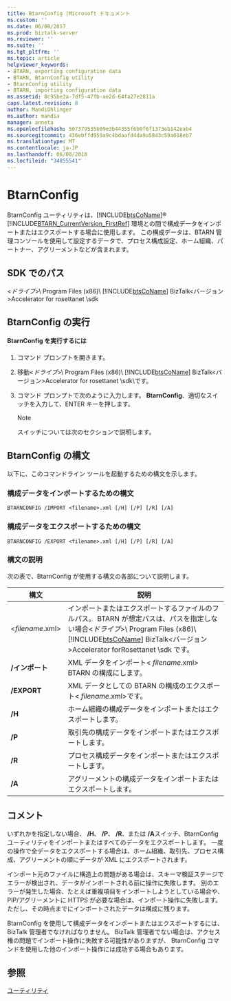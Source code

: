 ```yaml
---
title: BtarnConfig |Microsoft ドキュメント
ms.custom: ''
ms.date: 06/08/2017
ms.prod: biztalk-server
ms.reviewer: ''
ms.suite: ''
ms.tgt_pltfrm: ''
ms.topic: article
helpviewer_keywords:
- BTARN, exporting configuration data
- BTARN, BtarnConfig utility
- BtarnConfig utility
- BTARN, importing configuration data
ms.assetid: 8c95be2a-7df5-47fb-ae2d-64fa27e2811a
caps.latest.revision: 8
author: MandiOhlinger
ms.author: mandia
manager: anneta
ms.openlocfilehash: 507379535b09e3b44355f6b0f6f1373eb142eab4
ms.sourcegitcommit: 436ebffd959a9c4bdaafd4da9a5843c59a018eb7
ms.translationtype: MT
ms.contentlocale: ja-JP
ms.lasthandoff: 06/08/2018
ms.locfileid: "34855541"
---
```

# <a name="btarnconfig"></a>BtarnConfig
BtarnConfig ユーティリティは、[!INCLUDE[btsCoName](../../includes/btsconame-md.md)]® [!INCLUDE[BTARN_CurrentVersion_FirstRef](../../includes/btarn-currentversion-firstref-md.md)] 環境との間で構成データをインポートまたはエクスポートする場合に使用します。 この構成データは、BTARN 管理コンソールを使用して設定するデータで、プロセス構成設定、ホーム組織、パートナー、アグリーメントなどが含まれます。  
  
## <a name="location-in-sdk"></a>SDK でのパス  
 \<*ドライブ*\>\ Program Files (x86)\\ [!INCLUDE[btsCoName](../../includes/btsconame-md.md)] BizTalk\<バージョン\>Accelerator for rosettanet \sdk  
  
## <a name="running-btarnconfig"></a>BtarnConfig の実行  
  
#### <a name="to-run-btarnconfig"></a>BtarnConfig を実行するには  
  
1.  コマンド プロンプトを開きます。  
  
2.  移動\<*ドライブ*\>\ Program Files (x86)\\ [!INCLUDE[btsCoName](../../includes/btsconame-md.md)] BizTalk\<バージョン\>Accelerator for rosettanet \sdk\\です。  
  
3.  コマンド プロンプトで次のように入力します。 **BtarnConfig**、適切なスイッチを入力して、ENTER キーを押します。  
  
    > [!NOTE]
    >  スイッチについては次のセクションで説明します。  
  
## <a name="syntax-for-btarnconfig"></a>BtarnConfig の構文  
 以下に、このコマンドライン ツールを起動するための構文を示します。  
  
### <a name="syntax-for-importing-configuration-data"></a>構成データをインポートするための構文  
  
```  
BTARNCONFIG /IMPORT <filename>.xml [/H] [/P] [/R] [/A]  
```  
  
### <a name="syntax-for-exporting-configuration-data"></a>構成データをエクスポートするための構文  
  
```  
BTARNCONFIG /EXPORT <filename>.xml [/H] [/P] [/R] [/A]  
```  
  
### <a name="syntax-description"></a>構文の説明  
 次の表で、BtarnConfig が使用する構文の各部について説明します。  
  
|構文|説明|  
|------------|-----------------|  
|\<*filename*.xml\>|インポートまたはエクスポートするファイルのフルパス。 BTARN が想定パスは、パスを指定しない場合\<*ドライブ*\>\ Program Files (x86)\\ [!INCLUDE[btsCoName](../../includes/btsconame-md.md)] BizTalk\<バージョン\>Accelerator forRosettanet \sdk です。|  
|**/インポート**|XML データをインポート\< *filename*.xml\> BTARN の構成にします。|  
|**/EXPORT**|XML データとしての BTARN の構成のエクスポート\< *filename*.xml\>です。|  
|**/H**|ホーム組織の構成データをインポートまたはエクスポートします。|  
|**/P**|取引先の構成データをインポートまたはエクスポートします。|  
|**/R**|プロセス構成データをインポートまたはエクスポートします。|  
|**/A**|アグリーメントの構成データをインポートまたはエクスポートします。|  
  
## <a name="remarks"></a>コメント  
 いずれかを指定しない場合、 **/H**、 **/P**、 **/R**、または **/A**スイッチ、BtarnConfig ユーティリティをインポートまたはすべてのデータをエクスポートします。 一度の操作で全データをエクスポートする場合は、ホーム組織、取引先、プロセス構成、アグリーメントの順にデータが XML にエクスポートされます。  
  
 インポート元のファイルに構造上の問題がある場合は、スキーマ検証ステージでエラーが検出され、データがインポートされる前に操作に失敗します。 別のエラーが発生した場合、たとえば重複項目をインポートしようとしている場合や、PIP/アグリーメントに HTTPS が必要な場合は、インポート操作に失敗します。 ただし、その時点までにインポートされたデータは構成に残ります。  
  
 BtarnConfig を使用して構成データをインポートまたはエクスポートするには、BizTalk 管理者でなければなりません。 BizTalk 管理者でない場合は、アクセス権の問題でインポート操作に失敗する可能性がありますが、 BtarnConfig コマンドを使用した他のインポート操作には成功する場合もあります。  
  
## <a name="see-also"></a>参照  
 [ユーティリティ](../../adapters-and-accelerators/accelerator-rosettanet/utilities1.md)
